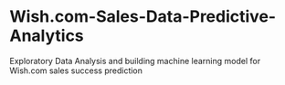# Wish.com-Sales-Data-Predictive-Analytics
Exploratory Data Analysis and building machine learning model for Wish.com sales success prediction
